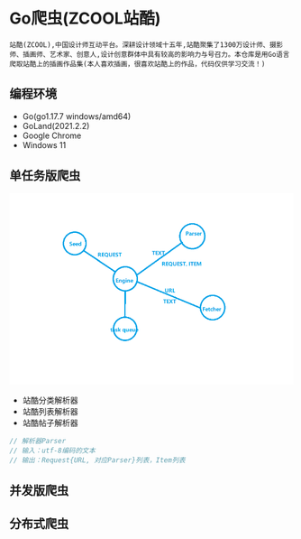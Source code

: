 # Go爬虫(ZCOOL站酷)
`站酷(ZCOOL),中国设计师互动平台。深耕设计领域十五年,站酷聚集了1300万设计师、摄影师、插画师、艺术家、创意人,设计创意群体中具有较高的影响力与号召力。本仓库是用Go语言爬取站酷上的插画作品集(本人喜欢插画，很喜欢站酷上的作品，代码仅供学习交流！)`
## 编程环境
- Go(go1.17.7 windows/amd64)
- GoLand(2021.2.2) 
- Google Chrome
- Windows 11
## 单任务版爬虫
![artichive](./Architecture.png)
- 站酷分类解析器
- 站酷列表解析器
- 站酷帖子解析器
```go
// 解析器Parser
// 输入：utf-8编码的文本
// 输出：Request{URL, 对应Parser}列表，Item列表
```
## 并发版爬虫

## 分布式爬虫
